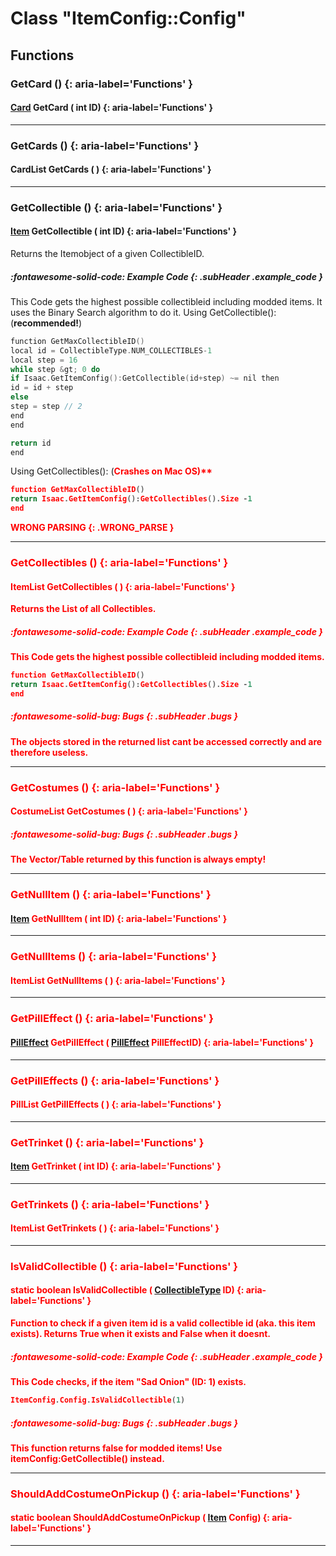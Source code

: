 # Class "ItemConfig::Config"
## Functions
### GetCard () {: aria-label='Functions' }
####  [Card](../ItemConfig_Card) GetCard ( int ID)  {: aria-label='Functions' }

___ 
### GetCards () {: aria-label='Functions' }
####  CardList GetCards ( )  {: aria-label='Functions' }

___ 
### GetCollectible () {: aria-label='Functions' }
####  [Item](../ItemConfig_Item) GetCollectible ( int ID)  {: aria-label='Functions' }

Returns the Itemobject of a given CollectibleID.
##### :fontawesome-solid-code: Example Code {: .subHeader .example_code }
This Code gets the highest possible collectibleid including modded items. It uses the Binary Search algorithm to do it.
Using GetCollectible(): (**recommended!**)
```cpp 
function GetMaxCollectibleID()
local id = CollectibleType.NUM_COLLECTIBLES-1
local step = 16
while step &gt; 0 do
if Isaac.GetItemConfig():GetCollectible(id+step) ~= nil then
id = id + step
else
step = step // 2
end
end

return id
end

```
Using GetCollectibles(): (<b style="color:red">Crashes on Mac OS)**
```cpp 
function GetMaxCollectibleID()
return Isaac.GetItemConfig():GetCollectibles().Size -1
end

```
 WRONG PARSING {: .WRONG_PARSE } 
___ 
### GetCollectibles () {: aria-label='Functions' }
####  ItemList GetCollectibles ( )  {: aria-label='Functions' }

Returns the List of all Collectibles. 
##### :fontawesome-solid-code: Example Code {: .subHeader .example_code }
This Code gets the highest possible collectibleid including modded items.
```cpp 
function GetMaxCollectibleID()
return Isaac.GetItemConfig():GetCollectibles().Size -1
end

```

##### :fontawesome-solid-bug: Bugs {: .subHeader .bugs }
The objects stored in the returned list cant be accessed correctly and are therefore useless.
___ 
### GetCostumes () {: aria-label='Functions' }
####  CostumeList GetCostumes ( )  {: aria-label='Functions' }

##### :fontawesome-solid-bug: Bugs {: .subHeader .bugs }
The Vector/Table returned by this function is always empty! 
___ 
### GetNullItem () {: aria-label='Functions' }
####  [Item](../ItemConfig_Item) GetNullItem ( int ID)  {: aria-label='Functions' }

___ 
### GetNullItems () {: aria-label='Functions' }
####  ItemList GetNullItems ( )  {: aria-label='Functions' }

___ 
### GetPillEffect () {: aria-label='Functions' }
####  [PillEffect](../ItemConfig_PillEffect) GetPillEffect ( [PillEffect](../ItemConfig_PillEffect) PillEffectID)  {: aria-label='Functions' }

___ 
### GetPillEffects () {: aria-label='Functions' }
####  PillList GetPillEffects ( )  {: aria-label='Functions' }

___ 
### GetTrinket () {: aria-label='Functions' }
####  [Item](../ItemConfig_Item) GetTrinket ( int ID)  {: aria-label='Functions' }

___ 
### GetTrinkets () {: aria-label='Functions' }
####  ItemList GetTrinkets ( )  {: aria-label='Functions' }

___ 
### IsValidCollectible () {: aria-label='Functions' }
#### static boolean IsValidCollectible ( [CollectibleType](../enums/CollectibleType) ID)  {: aria-label='Functions' }

Function to check if a given item id is a valid collectible id (aka. this item exists). Returns **True** when it exists and **False** when it doesnt.
##### :fontawesome-solid-code: Example Code {: .subHeader .example_code }
This Code checks, if the item "Sad Onion" (ID: 1) exists.
```cpp 
ItemConfig.Config.IsValidCollectible(1)

```

##### :fontawesome-solid-bug: Bugs {: .subHeader .bugs }
This function returns false for modded items! Use itemConfig:GetCollectible() instead.
___ 
### ShouldAddCostumeOnPickup () {: aria-label='Functions' }
#### static boolean ShouldAddCostumeOnPickup ( [Item](../ItemConfig_Item) Config)  {: aria-label='Functions' }

___ 
